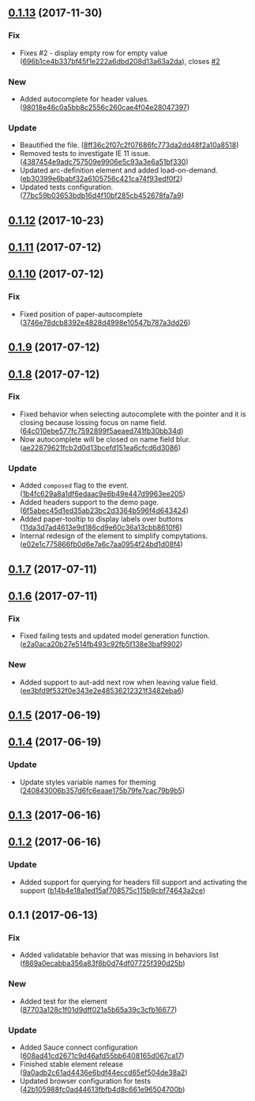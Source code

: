 <a name="0.1.13"></a>
## [0.1.13](https://github.com/advanced-rest-client/headers-form-editor/compare/0.1.12...0.1.13) (2017-11-30)


### Fix

* Fixes #2 - display empty row for empty value ([696b1ce4b337bf45f1e222a6dbd208d13a63a2da](https://github.com/advanced-rest-client/headers-form-editor/commit/696b1ce4b337bf45f1e222a6dbd208d13a63a2da)), closes [#2](https://github.com/advanced-rest-client/headers-form-editor/issues/2)

### New

* Added autocomplete for header values. ([98018e46c0a5bb8c2556c260cae4f04e28047397](https://github.com/advanced-rest-client/headers-form-editor/commit/98018e46c0a5bb8c2556c260cae4f04e28047397))

### Update

* Beautified the file. ([8ff36c2f07c2f07686fc773da2dd48f2a10a8518](https://github.com/advanced-rest-client/headers-form-editor/commit/8ff36c2f07c2f07686fc773da2dd48f2a10a8518))
* Removed tests to investigate IE 11 issue. ([4387454e9adc757509e9906e5c93a3e6a51bf330](https://github.com/advanced-rest-client/headers-form-editor/commit/4387454e9adc757509e9906e5c93a3e6a51bf330))
* Updated arc-definition element and added load-on-demand. ([eb30399e6babf32a6105756c421ca74f93edf0f2](https://github.com/advanced-rest-client/headers-form-editor/commit/eb30399e6babf32a6105756c421ca74f93edf0f2))
* Updated tests configuration. ([77bc59b03653bdb16d4f10bf285cb452678fa7a9](https://github.com/advanced-rest-client/headers-form-editor/commit/77bc59b03653bdb16d4f10bf285cb452678fa7a9))



<a name="0.1.12"></a>
## [0.1.12](https://github.com/advanced-rest-client/headers-form-editor/compare/0.1.10...0.1.12) (2017-10-23)




<a name="0.1.11"></a>
## [0.1.11](https://github.com/advanced-rest-client/headers-form-editor/compare/0.1.10...v0.1.11) (2017-07-12)




<a name="0.1.10"></a>
## [0.1.10](https://github.com/advanced-rest-client/headers-form-editor/compare/0.1.9...v0.1.10) (2017-07-12)


### Fix

* Fixed position of paper-autocomplete ([3746e78dcb8392e4828d4998e10547b787a3dd26](https://github.com/advanced-rest-client/headers-form-editor/commit/3746e78dcb8392e4828d4998e10547b787a3dd26))



<a name="0.1.9"></a>
## [0.1.9](https://github.com/advanced-rest-client/headers-form-editor/compare/0.1.8...v0.1.9) (2017-07-12)




<a name="0.1.8"></a>
## [0.1.8](https://github.com/advanced-rest-client/headers-form-editor/compare/0.1.7...v0.1.8) (2017-07-12)


### Fix

* Fixed behavior when selecting autocomplete with the pointer and it is closing because lossing focus on name field. ([64c010ebe577fc7592899f5aeaed741fb30bb34d](https://github.com/advanced-rest-client/headers-form-editor/commit/64c010ebe577fc7592899f5aeaed741fb30bb34d))
* Now autocomplete will be closed on name field blur. ([ae22879621fcb2d0d13bcefd151ea6cfcd6d3086](https://github.com/advanced-rest-client/headers-form-editor/commit/ae22879621fcb2d0d13bcefd151ea6cfcd6d3086))

### Update

* Added `composed` flag to the event. ([1b4fc629a8a1df6edaac9e6b49e447d9963ee205](https://github.com/advanced-rest-client/headers-form-editor/commit/1b4fc629a8a1df6edaac9e6b49e447d9963ee205))
* Added headers support to the demo page. ([6f5abec45d1ed35ab23bc2d3364b596f4d643424](https://github.com/advanced-rest-client/headers-form-editor/commit/6f5abec45d1ed35ab23bc2d3364b596f4d643424))
* Added paper-tooltip to display labels over buttons ([11da3d7ad4613e9d186cd9e60c36a13cbb8610f6](https://github.com/advanced-rest-client/headers-form-editor/commit/11da3d7ad4613e9d186cd9e60c36a13cbb8610f6))
* Internal redesign of the element to simplify compytations. ([e02e1c775866fb0d6e7a6c7aa0954f24bd1d08f4](https://github.com/advanced-rest-client/headers-form-editor/commit/e02e1c775866fb0d6e7a6c7aa0954f24bd1d08f4))



<a name="0.1.7"></a>
## [0.1.7](https://github.com/advanced-rest-client/headers-form-editor/compare/0.1.6...v0.1.7) (2017-07-11)




<a name="0.1.6"></a>
## [0.1.6](https://github.com/advanced-rest-client/headers-form-editor/compare/0.1.5...v0.1.6) (2017-07-11)


### Fix

* Fixed failing tests and updated model generation function. ([e2a0aca20b27e514fb493c92fb5f138e3baf9902](https://github.com/advanced-rest-client/headers-form-editor/commit/e2a0aca20b27e514fb493c92fb5f138e3baf9902))

### New

* Added support to aut-add next row when leaving value field. ([ee3bfd9f532f0e343e2e48536212321f3482eba6](https://github.com/advanced-rest-client/headers-form-editor/commit/ee3bfd9f532f0e343e2e48536212321f3482eba6))



<a name="0.1.5"></a>
## [0.1.5](https://github.com/advanced-rest-client/headers-form-editor/compare/0.1.4...v0.1.5) (2017-06-19)




<a name="0.1.4"></a>
## [0.1.4](https://github.com/advanced-rest-client/headers-form-editor/compare/0.1.3...v0.1.4) (2017-06-19)


### Update

* Update styles variable names for theming ([240843006b357d6fc6eaae175b79fe7cac79b9b5](https://github.com/advanced-rest-client/headers-form-editor/commit/240843006b357d6fc6eaae175b79fe7cac79b9b5))



<a name="0.1.3"></a>
## [0.1.3](https://github.com/advanced-rest-client/headers-form-editor/compare/0.1.2...v0.1.3) (2017-06-16)




<a name="0.1.2"></a>
## [0.1.2](https://github.com/advanced-rest-client/headers-form-editor/compare/0.1.1...v0.1.2) (2017-06-16)


### Update

* Added support for querying for headers fill support and activating the support ([b14b4e18a1ed15af708575c115b9cbf74643a2ce](https://github.com/advanced-rest-client/headers-form-editor/commit/b14b4e18a1ed15af708575c115b9cbf74643a2ce))



<a name="0.1.1"></a>
## 0.1.1 (2017-06-13)


### Fix

* Added validatable behavior that was missing in behaviors list ([f869a0ecabba356a83f8b0d74df07725f390d25b](https://github.com/advanced-rest-client/headers-form-editor/commit/f869a0ecabba356a83f8b0d74df07725f390d25b))

### New

* Added test for the element ([87703a128c1f01d9dff021a5b65a39c3cfb16677](https://github.com/advanced-rest-client/headers-form-editor/commit/87703a128c1f01d9dff021a5b65a39c3cfb16677))

### Update

* Added Sauce connect configuration ([608ad41cd2671c9d46afd55bb6408165d067ca17](https://github.com/advanced-rest-client/headers-form-editor/commit/608ad41cd2671c9d46afd55bb6408165d067ca17))
* Finished stable element release ([9a0adb2c61ad4436e6bdf44eccd65ef504de38a2](https://github.com/advanced-rest-client/headers-form-editor/commit/9a0adb2c61ad4436e6bdf44eccd65ef504de38a2))
* Updated browser configuration for tests ([42b105988fc0ad44613fbfb4d8c661e96504700b](https://github.com/advanced-rest-client/headers-form-editor/commit/42b105988fc0ad44613fbfb4d8c661e96504700b))



